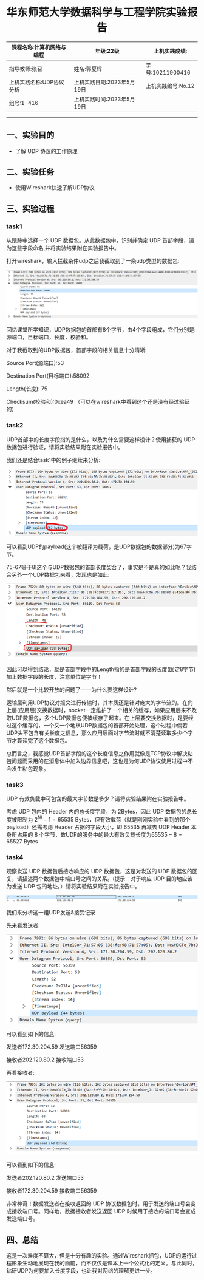 # <center>华东师范大学数据科学与工程学院实验报告</center>

|课程名称:计算机网络与编程 | 年级:22级 | 上机实践成绩: |
| ---- | ---- | ---- |
| 指导教师:张召 | 姓名:郭夏辉 | 学号:10211900416 |
| 上机实践名称:UDP协议分析 | 上机实践日期:2023年5月19日 | 上机实践编号:No.12 |
| 组号:1-416 | 上机实践时间:2023年5月19日 |      |

------



## 一、实验目的

- 了解 UDP 协议的工作原理

## 二、实验任务

- 使用Wireshark快速了解UDP协议

## 三、实验过程

### task1

从跟踪中选择一个 UDP 数据包。从此数据包中，识别并确定 UDP 首部字段，请为这些字段命名,并将实验结果附在实验报告中。

打开wireshark，输入拦截条件udp之后我截取到了一条udp类型的数据包:

![image-20230521182828606](assets/image-20230521182828606.png)

回忆课堂所学知识，UDP数据包的首部有8个字节，由4个字段组成，它们分别是:源端口，目标端口，长度，校验和。

对于我截取到的UDP数据包，首部字段的相关信息十分清晰:

Source Port(源端口):53

Destination Port(目标端口):58092

Length(长度): 75

Checksum(校验和):0xea49 （可以在wireshark中看到这个还是没有经过验证的）

### task2

UDP首部中的长度字段指的是什么，以及为什么需要这样设计？使用捕获的 UDP 数据包进行验证，请将实验结果附在实验报告中。

我们还是结合task1中的例子继续来分析:

![image-20230521183702524](assets/image-20230521183702524.png)

可以看到UDP的payload(这个被翻译为载荷，是UDP数据包的数据部分)为67字节。

75-67等于8!这个与UDP数据包的首部长度契合了，事实是不是真的如此呢？我结合另外一个UDP数据包来看，发现也是如此:

![image-20230521184045721](assets/image-20230521184045721.png)

因此可以得到结论，就是首部字段中的Length指的是首部字段的长度(固定8字节)加上数据字段的长度，注意单位是字节！

然后就是一个比较开放的问题了——为什么要这样设计?

运输层利用UDP协议对报文进行传输时，其本质还是针对庞大的字节流的。在向上层(应用层)交换数据时，socket一定维护了一个相关的缓存，如果应用层来不及取UDP数据包，多个UDP数据包便被缓存了起来。在上层要交换数据时，是要经过这个缓存的，一个又一个地从UDP数据包的首部开始处理，这个过程中倘若UDP头不包含有关长度之信息，那么应用层面对字节流时就不清楚读取多少个字节才算读完了这个数据包。

总而言之，我感觉UDP首部字段的这个长度信息之作用就像是TCP协议中解决粘包问题而采用的在消息体中加入边界信息吧，这也是为何UDP协议使用过程中不会发生粘包现象。

### task3

 UDP 有效负载中可包含的最大字节数是多少？请将实验结果附在实验报告中。

考虑 UDP 包内的 Header 内的总长度字段，为 2Bytes，因此 UDP 数据包的总长度被限制为 $2^{16}-1=65535$ Bytes，但有效载荷（就是刚刚实验中看到的那个payload）还需考虑 Header 占据的字段大小，即 65535 再减去 UDP Header 本身所占用的 8 个字节，故UDP的服务中的最大有效负载长度为$65535-8=65527$ Bytes

### task4

观察发送 UDP 数据包后接收响应的 UDP 数据包，这是对发送的 UDP 数据包的回复，请描述两个数据包中端口号之间的关系。(提示：对于响应 UDP 目的地应该为发送 UDP 包的地址。）请将实验结果附在实验报告中。

![image-20230521190516140](assets/image-20230521190516140.png)

我们来分析这一组UDP发送&接受记录

先来看发送者:

![image-20230521190645670](assets/image-20230521190645670.png)

可以看到如下的信息:

发送者172.30.204.59 发送端口56359

接收者202.120.80.2 接收端口53

再看接收者:

![image-20230521190708588](assets/image-20230521190708588.png)

可以看到如下的信息:

发送者202.120.80.2 发送端口53

接收者172.30.204.59 接收端口56359

非常神奇！数据发送者在接收返回的 UDP 协议数据包时，用于发送的端口号会变成接收端口号。同样地，数据接收者发送返回 UDP 时候用于接收的端口号会变成发送端口号。

## 四、总结

这是一次难度不算大，但是十分有趣的实验。通过Wireshark抓包，UDP的运行过程形象生动地展现在我的面前，而不仅仅是课本上一个公式化的定义。与此同时，钻研UDP为何要加入长度字段，也让我对网络的理解更进一步。

